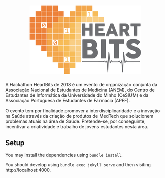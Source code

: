 <h1 align="center">
  <a href="http://heartbits.pt" target="_blank">
    <img src="img/logo_grey.png" alt="HeartBits" width="350">
  </a>
  <br>
</h1>

A Hackathon HeartBits de 2018 é um evento de organização conjunta da Associação
Nacional de Estudantes de Medicina (ANEM), do Centro de Estudantes de
Informática da Universidade do Minho (CeSIUM) e da Associação Portuguesa de
Estudantes de Farmácia (APEF).

O evento tem por finalidade promover a interdisciplinaridade e a inovação na
Saúde através da criação de produtos de MedTech que solucionem problemas atuais
na área de Saúde. Pretende-se, por conseguinte, incentivar a criatividade e
trabalho de jovens estudantes nesta área.

## Setup

You may install the dependencies using `bundle install`.

You should develop using `bundle exec jekyll serve` and then visiting
http://localhost:4000.
